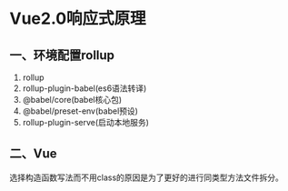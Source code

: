 # Vue2.0响应式原理

## 一、环境配置rollup

1. rollup
2. rollup-plugin-babel(es6语法转译)
3. @babel/core(babel核心包)
4. @babel/preset-env(babel预设)
5. rollup-plugin-serve(启动本地服务)

## 二、Vue  

选择构造函数写法而不用class的原因是为了更好的进行同类型方法文件拆分。

  

 